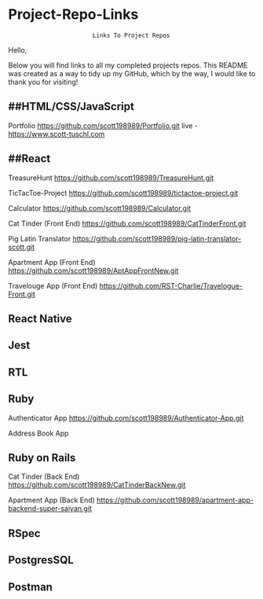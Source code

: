 # Project-Repo-Links
                            Links To Project Repos

Hello,

Below you will find links to all my completed projects repos.  This README was created as a way to tidy up my GitHub, which by the way, I would like to thank you for visiting!

##HTML/CSS/JavaScript
--------------------------------------------------------------------------------------------

Portfolio https://github.com/scott198989/Portfolio.git
live - https://www.scott-tuschl.com 

##React
--------------------------------------------------------------------------------------------

TreasureHunt https://github.com/scott198989/TreasureHunt.git

TicTacToe-Project https://github.com/scott198989/tictactoe-project.git

Calculator https://github.com/scott198989/Calculator.git

Cat Tinder (Front End) https://github.com/scott198989/CatTinderFront.git

Pig Latin Translator https://github.com/scott198989/pig-latin-translator-scott.git

Apartment App (Front End) https://github.com/scott198989/AptAppFrontNew.git

Travelouge App (Front End) https://github.com/RST-Charlie/Travelogue-Front.git


React Native
--------------------------------------------------------------------------------------------

Jest
--------------------------------------------------------------------------------------------


RTL
--------------------------------------------------------------------------------------------

Ruby
--------------------------------------------------------------------------------------------

Authenticator App https://github.com/scott198989/Authenticator-App.git

Address Book App


Ruby on Rails
--------------------------------------------------------------------------------------------

Cat Tinder (Back End) https://github.com/scott198989/CatTinderBackNew.git

Apartment App (Back End) https://github.com/scott198989/apartment-app-backend-super-saiyan.git



RSpec
--------------------------------------------------------------------------------------------



PostgresSQL
--------------------------------------------------------------------------------------------


Postman
--------------------------------------------------------------------------------------------